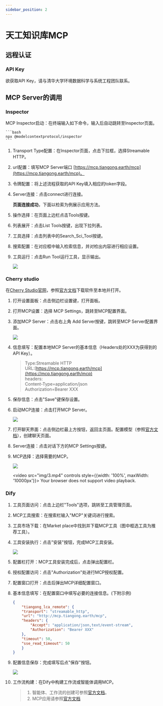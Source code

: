 ```yaml
---
sidebar_position: 2
---
```


# 天工知识库MCP

## 远程认证

### API Key

欲获取API Key，请与清华大学环境数据科学与系统工程团队联系。

## MCP Server的调用

### Inspector

MCP Inspector启动：在终端输入如下命令，输入后自动跳转至Inspector页面。

    ```bash
    npx @modelcontextprotocol/inspector
    ```

1. Transport Type配置：在Inspector页面，点击下拉框，选择Streamable HTTP。  
2. url配置：填写MCP Server端口 [https://mcp.tiangong.earth/mcp](https://mcp.tiangong.earth/mcp)。
3. 令牌配置：将上述流程获取的API Key填入相应的token字段。
4. Server连接：点击connect进行连接。

    **页面连接成功**，下面以检索为例展示应用方法。  
5. 操作选择：在页面上边栏点击Tools按键。  
6. 列表展开：点击List Tools按键，出现下拉列表。  
7. 工具选择：点击列表中的Search_Sci_Tool按键。  
8. 搜索配置：在对应框中输入检索信息，并对检出内容进行相应设置。  
9. 工具运行：点击Run Tool运行工具，显示输出。  

    ![](img/19.png)

### Cherry studio

在[Cherry Studio官网](https://www.cherry-ai.com/download)，参照[官方文档](https://docs.cherry-ai.com/pre-basic/installation)下载软件至本地并打开。  

1. 打开设置面板：点击侧边栏设置键，打开面板。  
2. 打开MCP设置：选择 MCP Settings，跳转至MCP配置界面。  
3. 添加MCP Server：点击右上角 Add Server按键，跳转至MCP Server配置界面。  

    ![](img/6.png)

4. 信息填写：配置本地MCP Server的基本信息（Headers处的XXX为获得到的API Key）。  

    >Type:Streamable HTTP  
    >URL:[https://mcp.tiangong.earth/mcp](https://mcp.tiangong.earth/mcp)  
    >headers:  
    >Content-Type=application/json  
    >Authorization=Bearer XXX

5. 保存信息：点击"Save"键保存设置。  
6. 启动MCP连接：点击打开MCP Server。

    ![](img/22.png)

7. 打开聊天界面：点击侧边栏最上方按钮，返回主页面。配置模型（参照[官方文档](https://docs.cherry-ai.com/pre-basic/providers)），创建聊天页面。  
8. Server连接：点击对话下方的MCP Settings按键。  
9. MCP选择：选择需要的MCP。

    ![](img/23.png)
  
    <video src="img/3.mp4" controls style={{width: '100%', maxWidth: '10000px'}}>
      Your browser does not support video playback.
    </video>

### Dify  

1. 工具页面访问：点击上边栏"Tools"选项，跳转至工具管理页面。
1. MCP工具搜索：在搜索栏输入"MCP"关键词进行搜索。
1. 工具市场下载：在Market place中找到并下载MCP工具（图中框选工具为推荐工具）。
1. 工具安装执行：点击"安装"按钮，完成MCP工具安装。

    ![](img/16.png)

1. 配置栏打开：MCP工具安装完成后，点击弹出配置栏。  
1. 授权配置访问：点击"Authorization"处进行MCP授权配置。  
1. 配置窗口打开：点击后弹出MCP详细配置窗口。  
1. 基本信息填写：在配置窗口中填写必要的连接信息。(下附示例)

    ```JSON
    {
        "tiangong_lca_remote": {
        "transport": "streamable_http",
        "url": "http://mcp.tiangong.earth/mcp",
        "headers": {
            "Accept": "application/json,text/event-stream",
            "Authorization": "Bearer XXX"
        },
        "timeout": 50,
        "sse_read_timeout": 50
        }
    }
    ```

1. 配置信息保存：完成填写后点"保存"按钮。  

    ![](img/24.png)  

1. 工作流构建：在Dify中构建工作流或智能体调用MCP。

    >
    >1. 智能体、工作流的创建可参照[官方文档](https://docs.dify.ai/zh-hans/guides/application-orchestrate/creating-an-application)。
    >2. MCP应用请参照[官方文档](https://docs.dify.ai/zh-hans/guides/tools/mcp)